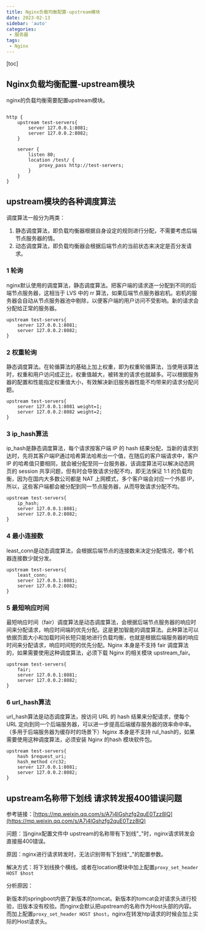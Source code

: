 ```yaml
---
title: Nginx负载均衡配置-upstream模块
date: 2023-02-13
sidebar: 'auto'
categories: 
 - 服务器
tags:
 - Nginx
---
```


[toc]

## Nginx负载均衡配置-upstream模块

nginx的负载均衡需要配置upstream模块。

```shell

http {
    upstream test-servers{
        server 127.0.0.1:8081;
        server 127.0.0.2:8082;
    }

    server {
        listen 80;
        location /test/ {
            proxy_pass http://test-servers;
        }
    }
}

```

## upstream模块的各种调度算法

调度算法一般分为两类：
1. 静态调度算法，即负载均衡器根据自身设定的规则进行分配，不需要考虑后端节点服务器的情。
2. 动态调度算法，即负载均衡器会根据后端节点的当前状态来决定是否分发请求。

### 1 轮询

nginx默认使用的调度算法，静态调度算法。把客户端的请求逐一分配到不同的后端节点服务器，这相当于 LVS 中的 rr 算法，如果后端节点服务器宕机。宕机的服务器会自动从节点服务器池中剔除，以便客户端的用户访问不受影响。新的请求会分配给正常的服务器。

```shell
upstream test-servers{
    server 127.0.0.1:8081;
    server 127.0.0.2:8082;
}
```

### 2 权重轮询

静态调度算法。在轮循算法的基础上加上权重，即为权重轮循算法，当使用该算法时，权重和用户访问成正比，权重值越大，被转发的请求也就越多。可以根据服务器的配置和性能指定权重值大小，有效解决新旧服务器性能不均带来的请求分配问题。

```shell
upstream test-servers{
    server 127.0.0.1:8081 weight=1;
    server 127.0.0.2:8082 weight=2;
}
```

### 3 ip_hash算法

ip_hash是静态调度算法，每个请求按客户端 IP 的 hash 结果分配，当新的请求到达时，先将其客户端IP通过哈希算法哈希出一个值，在随后的客户端请求中，客户 IP 的哈希值只要相同，就会被分配至同一台服务器，该调度算法可以解决动态网页的 session 共享问题，但有时会导致请求分配不均，即无法保证 1:1 的负载均衡，因为在国内大多数公司都是 NAT 上网模式，多个客户端会对应一个外部 IP，所以，这些客户端都会被分配到同一节点服务器，从而导致请求分配不均。

```shell
upstream test-servers{
    ip_hash;
    server 127.0.0.1:8081;
    server 127.0.0.2:8082;
}
```

### 4 最小连接数

least_conn是动态调度算法，会根据后端节点的连接数来决定分配情况，哪个机器连接数少就分发。

```shell
upstream test-servers{
    least_conn;
    server 127.0.0.1:8081;
    server 127.0.0.2:8082;
}
```

### 5 最短响应时间

最短响应时间（fair）调度算法是动态调度算法，会根据后端节点服务器的响应时间来分配请求，响应时间端的优先分配。这是更加智能的调度算法。此种算法可以依据页面大小和加载时间长短只能地进行负载均衡，也就是根据后端服务器的响应时间来分配请求，响应时间短的优先分配。Nginx 本身是不支持 fair 调度算法的，如果需要使用这种调度算法，必须下载 Nginx 的相关模块 upstream_fair。

```shell
upstream test-servers{
    fair;
    server 127.0.0.1:8081;
    server 127.0.0.2:8082;
}
```

### 6 url_hash算法

url_hash算法是动态调度算法，按访问 URL 的 hash 结果来分配请求，使每个 URL 定向到同一个后端服务器，可以进一步提高后端缓存服务器的效率命中率。（多用于后端服务器为缓存时的场景下）Nginx 本身是不支持 rul_hash的，如果需要使用这种调度算法，必须安装 Nginx 的hash 模块软件包。

```shell
upstream test-servers{
    hash $request_uri;
    hash_method crc32;
    server 127.0.0.1:8081;
    server 127.0.0.2:8082;
}
```

## upstream名称带下划线 请求转发报400错误问题

参考链接：[https://mp.weixin.qq.com/s/A7j4lGshzfg2quE0Tzz8lQ](https://mp.weixin.qq.com/s/A7j4lGshzfg2quE0Tzz8lQ)

问题：当nginx配置文件中 upstream的名称带有下划线"_"时，nginx请求转发会直接报400错误。

原因：nginx进行请求转发时，无法识别带有下划线"_"的配置参数。

解决方式：将下划线换个横线。或者在location模块中加上配置`proxy_set_header HOST $host`

分析原因：

新版本的springboot内嵌了新版本的tomcat。​新版本的tomcat会对请求头进行校验，旧版本没有校验。而nginx会默认把upstream的名称作为Host头部的内容。而加上配置`proxy_set_header HOST $host`，nginx在转发htp请求的时候会加上实际的Host请求头。

